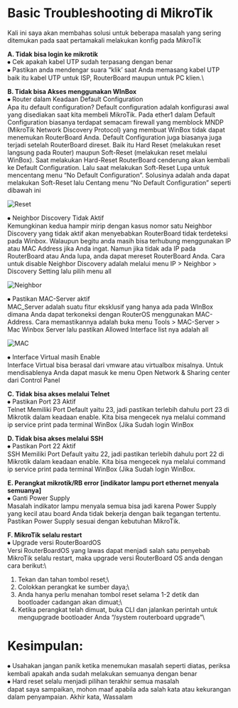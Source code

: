 # Basic Troubleshooting di MikroTik

Kali ini saya akan membahas solusi untuk beberapa masalah yang sering ditemukan pada saat pertamakali melakukan konfig pada MikroTik
 
**A. Tidak bisa login ke mikrotik**\
 ⦁ Cek apakah kabel UTP sudah terpasang dengan benar\
 ⦁ Pastikan anda mendengar suara “klik’ saat Anda memasang kabel UTP baik itu kabel UTP untuk ISP, RouterBoard maupun untuk PC klien.\

**B. Tidak bisa Akses menggunakan WInBox**\
 ⦁ Router dalam Keadaan Default Configuration\
  Apa itu default configuration? Default configuration adalah konfigurasi awal yang disediakan saat kita membeli MikroTik. Pada ether1 dalam Default Configuration biasanya terdapat semacam firewall yang memblock MNDP (MikroTik Network Discovery Protocol) yang membuat WinBox tidak dapat menemukan RouterBoard Anda. Default Configuration juga biasanya juga terjadi setelah RouterBoard direset. Baik itu Hard Reset (melakukan reset langsung pada Router) maupun Soft-Reset (melakukan reset melalui WinBox). Saat melakukan Hard-Reset RouterBoard cenderung akan kembali ke Default Configuration. Lalu saat melakukan Soft-Reset Lupa untuk mencentang menu “No Default Configuration”. Solusinya adalah anda dapat melakukan Soft-Reset lalu Centang menu “No Default Configuration” seperti dibawah ini

![Reset](Reset.png)
 
  ⦁	Neighbor Discovery Tidak Aktif\
   Kemungkinan kedua hampir mirip dengan kasus nomor satu Neighbor Discovery yang tidak aktif akan menyebabkan RouterBoard tidak terdeteksi pada Winbox. Walaupun begitu anda masih bisa terhubung menggunakan IP atau MAC Address jika Anda ingat. Namun jika tidak ada IP pada RouterBoard atau Anda lupa, anda dapat mereset RouterBoard Anda. Cara untuk disable Neighbor Discovery adalah melalui menu IP > Neighbor > Discovery Setting lalu pilih menu all

![Neighbor](Neighbor.png)
 
  ⦁	Pastikan MAC-Server aktif\
   MAC_Server adalah suatu fitur eksklusif yang hanya ada pada WInBox dimana Anda dapat terkoneksi dengan RouterOS menggunakan MAC-Address. Cara memastikannya adalah buka menu Tools > MAC-Server > Mac Winbox Server lalu pastikan Allowed Interface list nya adalah all
 
![MAC](MAC.png)

  ⦁	Interface Virtual masih Enable\
   Interface Virtual bisa berasal dari vmware atau virtualbox misalnya. Untuk mendisablenya Anda dapat masuk ke menu Open Network & Sharing center dari Control Panel

**C. Tidak bisa akses melalui Telnet**\
  ⦁ Pastikan Port 23 Aktif\
   Telnet Memiliki Port Default yaitu 23, jadi pastikan terlebih dahulu port 23 di Mikrotik dalam keadaan enable. Kita bisa mengecek nya melalui command ip service print pada terminal WinBox (Jika Sudah login WinBox

**D. Tidak bisa akses melalui SSH**\
  ⦁ Pastikan Port 22 Aktif\
   SSH Memiliki Port Default yaitu 22, jadi pastikan terlebih dahulu port 22 di Mikrotik dalam keadaan enable. Kita bisa mengecek nya melalui command ip service print pada terminal WinBox (Jika Sudah login WinBox.

**E. Perangkat mikrotik/RB error [indikator lampu port ethernet menyala semuanya]**\
  ⦁ Ganti Power Supply\
   Masalah indikator lampu menyala semua bisa jadi karena Power Supply yang kecil atau board Anda tidak bekerja dengan baik tegangan tertentu. Pastikan Power Supply sesuai dengan kebutuhan MikroTik.

**F. MikroTik selalu restart**\
  ⦁ Upgrade versi RouterBoardOS\
   Versi RouterBoardOS yang lawas dapat menjadi salah satu penyebab MikroTik selalu restart, maka upgrade versi RouterBoard OS anda dengan cara berikut:\
   1. Tekan dan tahan tombol reset;\
   2. Colokkan perangkat ke sumber daya;\
   3. Anda hanya perlu menahan tombol reset selama 1-2 detik dan bootloader cadangan akan dimuat;\
   4. Ketika perangkat telah dimuat, buka CLI dan jalankan perintah untuk mengupgrade bootloader Anda “/system routerboard upgrade”\

# Kesimpulan: 
⦁	Usahakan jangan panik ketika menemukan masalah seperti diatas, periksa kembali apakah anda sudah melakukan semuanya dengan benar\
⦁	Hard reset selalu menjadi pilihan terakhir semua masalah\
dapat saya sampaikan, mohon maaf apabila ada salah kata atau kekurangan dalam penyampaian. Akhir kata, Wassalam

